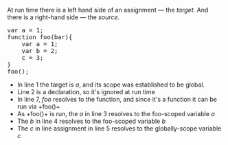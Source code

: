 At run time there is a left hand side of an assignment &mdash; the *target*. And there is a 
right-hand side &mdash; the *source*.

<pre class="runnable 160 readonly">
var a = 1;
function foo(bar){
    var a = 1;
    var b = 2;
    c = 3;
}
foo();
</pre>

- In line 1 the target is *a*, and its scope was established to be global.
- Line 2 is a declaration, so it's ignored at run time
- In line 7, *foo* resolves to the function, and since it's a function it can be run via +foo()+
- As +foo()+ is run, the *a* in line 3 resolves to the foo-scoped variable *a*
- The *b* in line 4 resolves to the foo-scoped variable *b*
- The *c* in line assignment in line 5 resolves to the globally-scope variable *c* 
